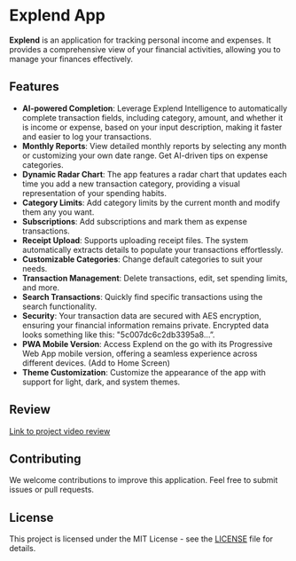 # Explend App

**Explend** is an application for tracking personal income and expenses. It provides a comprehensive view of your financial activities, allowing you to manage your finances effectively.

## Features

- **AI-powered Completion**: Leverage Explend Intelligence to automatically complete transaction fields, including category, amount, and whether it is income or expense, based on your input description, making it faster and easier to log your transactions.
- **Monthly Reports**: View detailed monthly reports by selecting any month or customizing your own date range. Get AI-driven tips on expense categories.
- **Dynamic Radar Chart**: The app features a radar chart that updates each time you add a new transaction category, providing a visual representation of your spending habits.
- **Category Limits**: Add category limits by the current month and modify them any you want.
- **Subscriptions**: Add subscriptions and mark them as expense transactions.
- **Receipt Upload**: Supports uploading receipt files. The system automatically extracts details to populate your transactions effortlessly.
- **Customizable Categories**: Change default categories to suit your needs.
- **Transaction Management**: Delete transactions, edit, set spending limits, and more.
- **Search Transactions**: Quickly find specific transactions using the search functionality.
- **Security**: Your transaction data are secured with AES encryption, ensuring your financial information remains private. Encrypted data looks something like this: "5c007dc6c2db3395a8…”.
- **PWA Mobile Version**: Access Explend on the go with its Progressive Web App mobile version, offering a seamless experience across different devices. (Add to Home Screen)
- **Theme Customization**: Customize the appearance of the app with support for light, dark, and system themes.

## Review

[Link to project video review](https://www.youtube.com/watch?v=v_tLuYTPoSI)

## Contributing

We welcome contributions to improve this application. Feel free to submit issues or pull requests.

## License

This project is licensed under the MIT License - see the [LICENSE](LICENSE) file for details.
